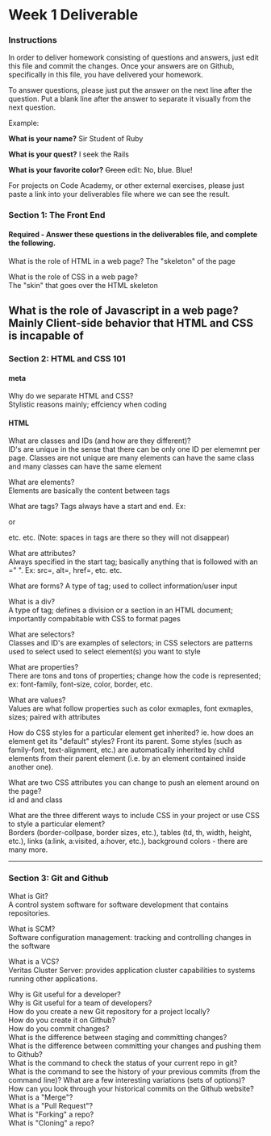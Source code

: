 # Week 1 Deliverable  

### Instructions  

In order to deliver homework consisting of questions and answers, just edit this file and commit the changes.  Once your answers are on Github, specifically in this file, you have delivered your homework.  
  
To answer questions, please just put the answer on the next line after the question.  Put a blank line after the answer to separate it visually from the next question.  

Example:  

**What is your name?**
Sir Student of Ruby

**What is your quest?**
I seek the Rails  

**What is your favorite color?**
~~Green~~ edit:  No, blue.  Blue!  

For projects on Code Academy, or other external exercises, please just paste a link into your deliverables file where we can see the result.  

### Section 1: The Front End
#### Required - Answer these questions in the deliverables file, and complete the following. 
What is the role of HTML in a web page? 
The "skeleton" of the page

What is the role of CSS in a web page?  
The "skin" that goes over the HTML skeleton

What is the role of Javascript in a web page?  
Mainly Client-side behavior that HTML and CSS is incapable of
---

### Section 2: HTML and CSS 101

#### meta
Why do we separate HTML and CSS?  
Stylistic reasons mainly; effciency when coding

#### HTML
What are classes and IDs (and how are they different)?  
ID's are unique in the sense that there can be only one ID per elememnt per page. Classes are not unique are many elements can have the same class and many classes can have the same element

What are elements?  
Elements are basically the content between tags

What are tags? 
Tags always have a start and end. Ex: <p ></p > or <ol ></ol > etc. etc. (Note: spaces in tags are there so they will not disappear)

What are attributes?  
Always specified in the start tag; basically anything that is followed with an =" ". Ex: src=, alt=, href=, etc. etc.

What are forms? 
A type of tag; used to collect information/user input

What is a div?  
A type of tag; defines a division or a section in an HTML document; importantly compabitable with CSS to format pages

What are selectors?  
Classes and ID's are examples of selectors; in CSS selectors are patterns used to select used to select element(s) you want to style

What are properties?  
There are tons and tons of properties; change how the code is represented; ex: font-family, font-size, color, border, etc.

What are values?  
Values are what follow properties such as color exmaples, font exmaples, sizes; paired with attributes

How do CSS styles for a particular element get inherited? ie. how does an element get its "default" styles? 
Front its parent. Some styles (such as family-font, text-alignment, etc.) are automatically inherited by child elements from their parent element (i.e. by an element contained inside another one).

What are two CSS attributes you can change to push an element around on the page?  
id and and class

What are the three different ways to include CSS in your project or use CSS to style a particular element?  
Borders (border-collpase, border sizes, etc.), tables (td, th, width, height, etc.), links (a:link, a:visited, a:hover, etc.), background colors - there are many more. 

---
### Section 3: Git and Github  
What is Git?  
A control system software for software development that contains repositories.  

What is SCM?  
Software configuration management: tracking and controlling changes in the software

What is a VCS?  
Veritas Cluster Server: provides application cluster capabilities to systems running other applications.

Why is Git useful for a developer?  
Why is Git useful for a team of developers?  
How do you create a new Git repository for a project locally?  
How do you create it on Github?  
How do you commit changes?  
What is the difference between staging and committing changes?  
What is the difference between committing your changes and pushing them to Github?  
What is the command to check the status of your current repo in git?  
What is the command to see the history of your previous commits (from the command line)?  What are a few interesting variations (sets of options)?  
How can you look through your historical commits on the Github website?  
What is a "Merge"?  
What is a "Pull Request"?  
What is "Forking" a repo?  
What is "Cloning" a repo?  
